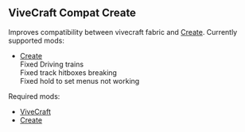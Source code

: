 ## ViveCraft Compat Create
Improves compatibility between vivecraft fabric and [Create](https://www.curseforge.com/minecraft/mc-mods/create).
Currently supported mods:
- [Create](https://www.curseforge.com/minecraft/mc-mods/create)  
  Fixed Driving trains  
  Fixed track hitboxes breaking  
  Fixed hold to set menus not working

Required mods:
- [ViveCraft](https://www.curseforge.com/minecraft/mc-mods/vivecraft)
- [Create](https://www.curseforge.com/minecraft/mc-mods/create)
